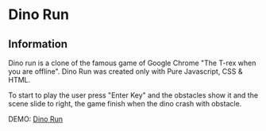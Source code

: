 # Dino Run

## Information

Dino run is a clone of the famous game of Google Chrome "The T-rex when you are offline". Dino Run was created only with Pure Javascript, CSS & HTML.

To start to play the user press "Enter Key" and the obstacles show it and the scene slide to right, the game finish when the dino crash with obstacle.

DEMO: [Dino Run](https://josuesan.github.io/dino-run/)